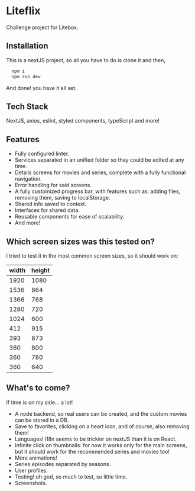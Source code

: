 
# Liteflix

Challenge project for Litebox.





## Installation

This is a nextJS project, so all you have to do is clone it and then,

```bash
  npm i
  npm run dev
```

And done! you have it all set.
    
## Tech Stack

NextJS, axios, eslint, styled components, typeScript and more!



## Features

- Fully configured linter.
- Services separated in an unified folder so they could be edited at any time.
- Details screens for movies and series, complete with a fully functional navigation.
- Error handling for said screens.
- A fully customized progress bar, with features such as: adding files, removing them, saving to localStorage.
- Shared info saved to context.
- Interfaces for shared data.
- Reusable components for ease of scalability.
- And more!

## Which screen sizes was this tested on?

I tried to test it in the most common screen sizes, so it should work on:

| width | height |
|-------|--------|
| 1920  | 1080   |
| 1536  |  864   |
| 1366  |  768   |
| 1280  |  720   |
| 1024  |  600   |
|  412  |  915   |
|  393  |  873   |
|  360  |  800   |
|  360  |  780   |
|  360  |  640   |


## What's to come?

If time is on my side... a lot! 
- A node backend, so real users can be created, and the custom movies can be stored in a DB.
- Save to favorites, clicking on a heart icon, and of course, also removing them!
- Languages! i18n seems to be trickier on nextJS than it is on React.
- Infinite click on thumbnails: for now it works only for the main screens, but it should work for the recommended series and movies too!
- More animations!
- Series episodes separated by seasons.
- User profiles.
- Testing! oh god, so much to test, so little time.
- Screenshots.